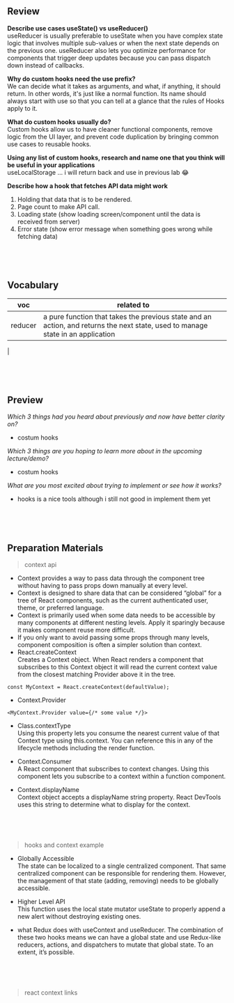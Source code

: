 ## Review

**Describe use cases useState() vs useReducer()**    
useReducer is usually preferable to useState when you have complex state logic that involves multiple sub-values or when the next state depends on the previous one. useReducer also lets you optimize performance for components that trigger deep updates because you can pass dispatch down instead of callbacks.    

**Why do custom hooks need the use prefix?**    
We can decide what it takes as arguments, and what, if anything, it should return. In other words, it's just like a normal function. Its name should always start with use so that you can tell at a glance that the rules of Hooks apply to it.   

**What do custom hooks usually do?**   
Custom hooks allow us to have cleaner functional components, remove logic from the UI layer, and prevent code duplication by bringing common use cases to reusable hooks.    

**Using any list of custom hooks, research and name one that you think will be useful in your applications**   
useLocalStorage  ... i will return back and use in previous lab 😂

**Describe how a hook that fetches API data might work**   
1. Holding that data that is to be rendered.
2. Page count to make API call.
3. Loading state (show loading screen/component until the data is received from server)
4. Error state (show error message when something goes wrong while fetching data)




&nbsp;

&nbsp;

## Vocabulary

| voc | related to |
| --- | ---------- |
| reducer  | a pure function that takes the previous state and an action, and returns the next state, used to manage state in an application         |
|

&nbsp;

&nbsp;

## Preview

_Which 3 things had you heard about previously and now have better clarity on?_

- costum hooks 


_Which 3 things are you hoping to learn more about in the upcoming lecture/demo?_

- costum hooks 


_What are you most excited about trying to implement or see how it works?_

- hooks is a nice tools although i still not good in implement them yet

&nbsp;

&nbsp;

## Preparation Materials

> context api   

- Context provides a way to pass data through the component tree without having to pass props down manually at every level.   
- Context is designed to share data that can be considered “global” for a tree of React components, such as the current authenticated user, theme, or preferred language.   
- Context is primarily used when some data needs to be accessible by many components at different nesting levels. Apply it sparingly because it makes component reuse more difficult.   
- If you only want to avoid passing some props through many levels, component composition is often a simpler solution than context.   
- React.createContext   
Creates a Context object. When React renders a component that subscribes to this Context object it will read the current context value from the closest matching Provider above it in the tree.   

```
const MyContext = React.createContext(defaultValue);
``` 

- Context.Provider   
```
<MyContext.Provider value={/* some value */}> 
```

- Class.contextType     
Using this property lets you consume the nearest current value of that Context type using this.context. You can reference this in any of the lifecycle methods including the render function.   

- Context.Consumer   
A React component that subscribes to context changes. Using this component lets you subscribe to a context within a function component.   

- Context.displayName   
Context object accepts a displayName string property. React DevTools uses this string to determine what to display for the context.   




&nbsp;

&nbsp;

> hooks and context example   

- Globally Accessible   
The state can be localized to a single centralized component. That same centralized component can be responsible for rendering them. 
However, the management of that state (adding, removing) needs to be globally accessible.   

- Higher Level API   
This function uses the local state mutator useState to properly append a new alert without destroying existing ones.   

- what Redux does with useContext and useReducer. The combination of these two hooks means we can have a global state and use Redux-like reducers, actions, and dispatchers to mutate that global state. To an extent, it’s possible.       




&nbsp;

&nbsp;

> react context links   
